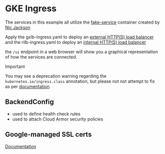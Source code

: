 # GKE Ingress

The services in this example all utilize the [fake-service](https://github.com/nicholasjackson/fake-service) container created by [Nic Jackson](https://github.com/nicholasjackson)

Apply the gxlb-ingress.yaml to deploy an [external HTTP(S) load balancer](https://cloud.google.com/load-balancing/docs/https) and the rilb-ingress.yaml to deploy an [internal HTTP(S) load balancer](https://cloud.google.com/load-balancing/docs/l7-internal)

the `/ui` endpoint in a web browser will show you a graphical representation of how the services are connected.

> [!IMPORTANT]
> You may see a deprecation warning regarding the `kubernetes.io/ingress.class` annotation, but please not not attempt to fix as per [documentation](https://cloud.google.com/kubernetes-engine/docs/concepts/ingress#deprecated_annotation)

## BackendConfig
- used to define health check rules
- used to attach Cloud Armor security policies

## Google-managed SSL certs
[Documentation](https://cloud.google.com/kubernetes-engine/docs/how-to/managed-certs)
